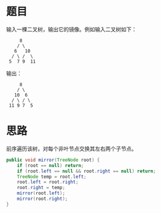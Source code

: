 # 题目

输入一棵二叉树，输出它的镜像。例如输入二叉树如下：

```
     8
    / \
   6   10
  / \ /  \
 5  7 9  11
```

输出：

```
     8
    / \
   10  6
  / \ / \
 11 9 7  5
```

# 思路

前序遍历该树，对每个非叶节点交换其左右两个子节点。

```java
public void mirror(TreeNode root) {
    if (root == null) return;
    if (root.left == null && root.right == null) return;
    TreeNode temp = root.left;
    root.left = root.right;
    root.right = temp;
    mirror(root.left);
    mirror(root.right);
}
```

